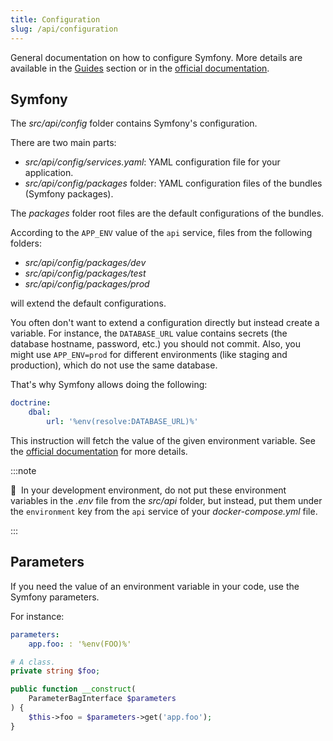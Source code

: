 ```yaml
---
title: Configuration
slug: /api/configuration
---
```


General documentation on how to configure Symfony. More details are available in the [Guides](../guides/i18n) section
or in the [official documentation](https://symfony.com/doc/current/configuration.html).

## Symfony

The *src/api/config* folder contains Symfony's configuration.

There are two main parts:

* *src/api/config/services.yaml*: YAML configuration file for your application.
* *src/api/config/packages* folder: YAML configuration files of the bundles (Symfony packages).

The *packages* folder root files are the default configurations of the bundles.

According to the `APP_ENV` value of the `api` service, files from the following folders:
 
* *src/api/config/packages/dev*
* *src/api/config/packages/test*
* *src/api/config/packages/prod*

will extend the default configurations.

You often don't want to extend a configuration directly but instead create a variable. For instance,
the `DATABASE_URL` value contains secrets (the database hostname, password, etc.) you should not commit.
Also, you might use `APP_ENV=prod` for different environments (like staging and production), which do not use the same 
database.

That's why Symfony allows doing the following:

```yaml title="src/api/config/doctrine.yaml"
doctrine:
    dbal:
        url: '%env(resolve:DATABASE_URL)%'
```

This instruction will fetch the value of the given environment variable. 
See the [official documentation](https://symfony.com/doc/current/configuration/env_var_processors.html) for more details.

:::note

📣&nbsp;&nbsp;In your development environment, do not put these environment variables in the *.env* file 
from the *src/api* folder, but instead, put them under the `environment` key from the `api` service of 
your *docker-compose.yml* file.

:::

## Parameters

If you need the value of an environment variable in your code, use the Symfony parameters.

For instance:

```yaml title="src/api/config/services.yaml"
parameters:
    app.foo: : '%env(FOO)%'
```

```php
# A class.
private string $foo;

public function __construct(
    ParameterBagInterface $parameters
) {
    $this->foo = $parameters->get('app.foo');
}
```